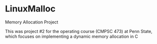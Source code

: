 # LinuxMalloc
Memory Allocation Project

This was project #2 for the operating course (CMPSC 473) at Penn State, which focuses on implementing a dynamic memory allocation in C
